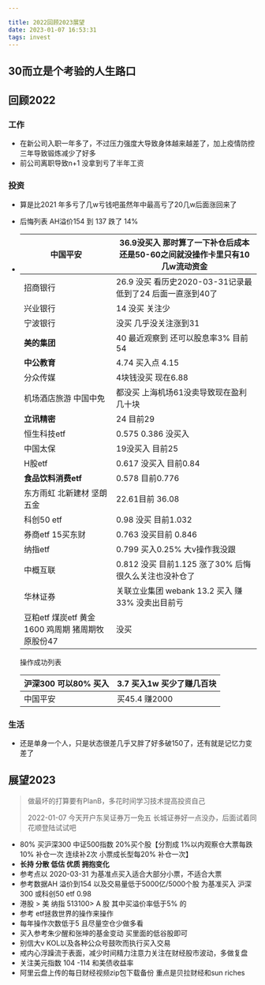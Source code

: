 ```yaml
---

title: 2022回顾2023展望
date: 2023-01-07 16:53:31
tags: invest
---
```

30而立是个考验的人生路口
---
##  回顾2022
### 工作
* 在新公司入职一年多了，不过压力强度大导致身体越来越差了，加上疫情防控三年导致锻炼减少了好多
* 前公司离职导致n+1 没拿到亏了半年工资
### 投资
* 算是比2021 年多亏了几w亏钱吧虽然年中最高亏了20几w后面涨回来了
* 后悔列表 AH溢价154 到 137 跌了 14% 
* | 中国平安                                         | 36.9没买入 那时算了一下补仓后成本还是50-60之间就没操作卡里只有10几w流动资金 |
  |----------------------------------------------| ------------------------------------------------------------ |
  | 招商银行                                         | 26.9 没买 看历史2020-03-31记录最低到了24 后面一直涨到40了      |
  | 兴业银行                                         | 14 没买 关注少                                    |
  | 宁波银行                                         | 没买 几乎没关注涨到31                                 |
  | **美的集团**                                     | 40 最近观察到 还可以股息率3% 目前 54                      |
  | **中公教育**                                     | 4.74  买入点 4.15                               |
  | 分众传媒                                         | 4块钱没买 现在6.88                                 |
  | 机场酒店旅游 中国中免                            | 都没买 上海机场61没卖导致现在盈利几十块                        |
  | **立讯精密**                                     | 24 目前29                                      |
  | 恒生科技etf                                      | 0.575  0.386 没买入                             |
  | 中国太保                                         | 19没买入 目前25                                   |
  | H股etf                                           | 0.617 没买入 目前0.84                             |
  | **食品饮料消费etf**                              | 0.578 目前0.776                                |
  | 东方雨虹 北新建材 坚朗五金                       | 22.61目前 36.08                                |
  | 科创50 etf                                       | 0.98 没买 目前1.032                              |
  | 券商etf 15买东财                                 | 0.763 没买目前 0.846                             |
  | 纳指etf                                          | 0.799 买入0.25% 大v操作我没跟                        |
  | 中概互联                                         | 0.812 没买 目前1.125 涨了30%    后悔很久么关注也没补仓了       |
  | 华林证券                                         | 关联立业集团 webank 13.2 买入 赚33% 没卖出目前亏            |
  | 豆粕etf 煤炭etf 黄金1600 鸡周期 猪周期牧原股份47 | 没买                                           |

  操作成功列表

  | 沪深300 可以80% 买入 | 3.7 买入1w 买少了赚几百块 |
  | -------------------- | ------------------------- |
  | 中国平安             | 买45.4 赚2000             |

  

### 生活
* 还是单身一个人，只是状态很差几乎又胖了好多破150了，还有就是记忆力变差了

##  展望2023

> 做最坏的打算要有PlanB，多花时间学习技术提高投资自己
>
> 2022-01-07 今天开户东吴证券万一免五 长城证券好一点没办，后面试着同花顺登陆试试吧

* 80% 买沪深300 中证500指数 20%买个股【分割成 1%以内观察仓大票每跌10% 补仓一次 连续补2次 小票成长型每20% 补仓一次】
* **长持 分散 低估 优质 拥抱变化**
* 参考点以 2020-03-31 为基准点买入适合大部分小票，不适合大票
* 参考数据AH 溢价到154 以及交易量低于5000亿/5000个股 为基准买入 沪深300 或科创50 etf  0.98
* 港股 > 美 纳指 513100> A 股 其中买溢价率低于5% 的
* 参考 etf拯救世界的操作来操作
* 每年操作次数低于5 且尽量空仓少做多看
* 买入参考朱少醒和张坤的基金变动 买里面的低谷股即可
* 别信大v KOL以及各种公众号鼓吹而执行买入交易
* 戒内心浮躁流于表面，减少时间精力注意力关注在财经股市波动，多做复盘
* 关注美元指数 104 -114 和美债收益率
* 阿里云盘上传的每日财经视频zip包下载备份 重点是贝拉财经和sun riches